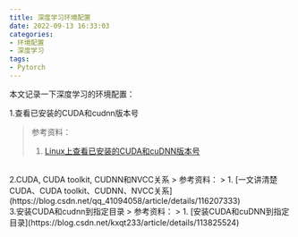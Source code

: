 ```yaml
---
title: 深度学习环境配置
date: 2022-09-13 16:33:03
categories:
- 环境配置
- 深度学习
tags:
- Pytorch
---
```


本文记录一下深度学习的环境配置：
<!--more-->
1.查看已安装的CUDA和cudnn版本号
> 参考资料：
> 1. [Linux上查看已安装的CUDA和cuDNN版本号](https://bbs.huaweicloud.com/blogs/140384#:~:text=1.%20%E6%9F%A5%E7%9C%8BCUDA%E7%89%88%E6%9C%ACcuda,%2Flocal%20%7C%20gre...)

</br>
2.CUDA, CUDA toolkit, CUDNN和NVCC关系
> 参考资料：
> 1. [一文讲清楚CUDA、CUDA toolkit、CUDNN、NVCC关系](https://blog.csdn.net/qq_41094058/article/details/116207333)

</br>
3.安装CUDA和cudnn到指定目录
> 参考资料：
> 1. [安装CUDA和cuDNN到指定目录](https://blog.csdn.net/kxqt233/article/details/113825524)

</br>

